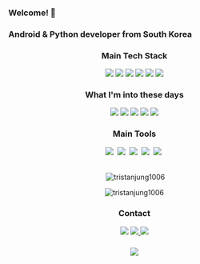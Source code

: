 ### Welcome! 👋

<h3 align="left">Android & Python developer from South Korea</h3>

<h3 align="center">Main Tech Stack</h3>
<div align="center">
  <img src="https://img.shields.io/badge/-Android-34A853?style=for-the-badge&logo=android&logoColor=white"/>
  <img src="https://img.shields.io/badge/-Kotlin-7F52FF?style=for-the-badge&logo=kotlin&logoColor=white"/>
  <img src="https://img.shields.io/badge/java-007396?style=for-the-badge&logo=java&logoColor=white"/>
  <img src="https://img.shields.io/badge/-Python-3776AB?style=for-the-badge&logo=python&logoColor=white"/>
  <img src="https://img.shields.io/badge/-OpenCV-5C3EE8?style=for-the-badge&logo=opencv&logoColor=white"/>
  <img src="https://img.shields.io/badge/-Selenium-43B02A?style=for-the-badge&logo=selenium&logoColor=white"/>

</div>

<h3 align="center">What I'm into these days</h3>
<div align="center">
  <img src="https://img.shields.io/badge/-Jetpack Compose-4285F4?style=for-the-badge&logo=jetpackcompose&logoColor=white"/>
  <img src="https://img.shields.io/badge/-Spring Boot-6DB33F?style=for-the-badge&logo=springboot&logoColor=white"/>
  <img src="https://img.shields.io/badge/-Vue.js-4FC08D?style=for-the-badge&logo=vuedotjs&logoColor=white"/>
  <img src="https://img.shields.io/badge/-Google AdMob-EA4335?style=for-the-badge&logo=googleadmob&logoColor=white"/>
  <img src="https://img.shields.io/badge/-Pinterest-BD081C?style=for-the-badge&logo=pinterest&logoColor=white"/>
</div>

<h3 align="center">Main Tools</h3>
<div align="center">
  <img src="https://img.shields.io/badge/Notion-F3F3F3.svg?style=for-the-badge&logo=notion&logoColor=black" />&nbsp
  <img src="https://img.shields.io/badge/-Wondershare-000000?style=for-the-badge&logo=wondershare&logoColor=white"/>&nbsp
  <img src="https://img.shields.io/badge/-Android Studio-3DDC84?style=for-the-badge&logo=androidstudio&logoColor=white"/>&nbsp
  <img src="https://img.shields.io/badge/-PyCharm-000000?style=for-the-badge&logo=pycharm&logoColor=white"/>&nbsp
  <img src="https://img.shields.io/badge/-Qt-41CD52?style=for-the-badge&logo=qt&logoColor=white"/>&nbsp
</div>
<br />

<p align="center">&nbsp;<img align="center" src="https://github-readme-stats.vercel.app/api?username=tristanjung1006&show_icons=true&locale=en" alt="tristanjung1006" /></p>

<p align="center"><img align="center" src="https://github-readme-stats.vercel.app/api/top-langs?username=tristanjung1006&show_icons=true&locale=en&layout=compact" alt="tristanjung1006" /></p>

<h3 align="center">Contact</h3>
<div align="center">
  <img src="https://img.shields.io/badge/jjjssswww1006@gmail.com-ME-d14836?style=for-the-badge&logo=gmail&link=mailto:jjjssswww1006@gmail.com"/>
  <a href="https://velog.io/@tristanjung1006/posts">
  <img src="https://img.shields.io/badge/-Velog-20C997?style=for-the-badge&logo=velog&logoColor=white"/>
  </a>
  <a href="https://www.reddit.com/user/2000years_later/?utm_source=share&utm_medium=web3x&utm_name=web3xcss&utm_term=1&utm_content=share_button">
  <img src="https://img.shields.io/badge/-Reddit-FF4500?style=for-the-badge&logo=reddit&logoColor=white"/>
  </a>
</div>

<h3 align="center"></h3>
<div align="center">
  <a href="https://hits.seeyoufarm.com"><img src="https://hits.seeyoufarm.com/api/count/incr/badge.svg?url=https%3A%2F%2Fgithub.com%2Ftristanjung1006&count_bg=%23C83D3D&title_bg=%23555555&icon=github.svg&icon_color=%23E7E7E7&title=hits&edge_flat=false"/></a>
</div>
